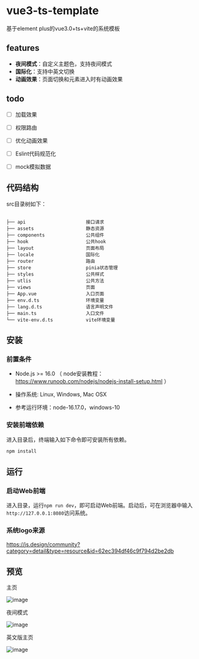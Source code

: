 # vue3-ts-template

基于element plus的vue3.0+ts+vite的系统模板

## features

-   **夜间模式**：自定义主题色，支持夜间模式
-   **国际化**：支持中英文切换
-   **动画效果**：页面切换和元素进入时有动画效果

## todo

-   [ ] 加载效果
-   [ ] 权限路由
-   [ ] 优化动画效果
-   [ ] Eslint代码规范化
-   [ ] mock模拟数据


## 代码结构

src目录树如下：

``` plain

├── api                      接口请求
├── assets                   静态资源
├── components               公共组件
├── hook                     公共hook
├── layout                   页面布局
├── locale                   国际化
├── router                   路由
├── store                    pinia状态管理
├── styles                   公共样式
├── utlis                    公共方法
├── views                    页面
├── App.vue                  入口页面
├── env.d.ts                 环境变量
├── lang.d.ts                语言声明文件
├── main.ts                  入口文件
└── vite-env.d.ts            vite环境变量
```

## 安装

### 前置条件

- Node.js >= 16.0 （ node安装教程：https://www.runoob.com/nodejs/nodejs-install-setup.html ）

- 操作系统: Linux, Windows, Mac OSX

- 参考运行环境：node-16.17.0，windows-10

### 安装前端依赖

进入目录后，终端输入如下命令即可安装所有依赖。

```bash
npm install
```
## 运行

### 启动Web前端

进入目录，运行`npm run dev`，即可启动Web前端。启动后，可在浏览器中输入`http://127.0.0.1:8080`访问系统。

### 系统logo来源 
https://js.design/community?category=detail&type=resource&id=62ec394df46c9f794d2be2db

## 预览

主页

![image](https://user-images.githubusercontent.com/90198481/212660162-11c2ddac-6a1c-44f9-968e-7405ebdedd98.png)

夜间模式

![image](https://user-images.githubusercontent.com/90198481/212660256-48d991cb-e450-4442-915a-0a9bf7e4fc13.png)

英文版主页

![image](https://user-images.githubusercontent.com/90198481/212660398-a528ba94-4d30-4ce5-a8fa-7a41e60fdf3c.png)